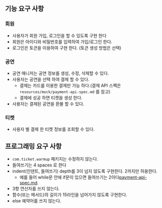 ## 기능 요구 사항
### 회원
- 사용자가 회원 가입, 로그인을 할 수 있도록 구현 한다
- 회원은 아이디와 비밀번호를 입력하여 가입/로그인 한다.
- 로그인은 토큰을 이용하여 구현 한다. (토큰 생성 방법은 선택)

### 공연
- 공연 매니저는 공연 정보를 생성, 수정, 삭제할 수 있다.
- 사용자는 공연을 선택 하여 결제 할 수 있다.
  - 결제는 카드를 이용한 결제만 가능 하다.(결제 API 스펙은 `resources/mock/payment-api-spec.md` 를 참고)
  - 결제에 성공 하면 티켓을 생성 한다.
- 사용자는 결제된 공연을 환불 할 수 있다.

### 티켓
- 사용자 별 결제 한 티켓 정보를 조회할 수 있다.

## 프로그래밍 요구 사항
- `com.ticket.warmup` 패키지는 수정하지 않는다.
- 들여쓰기는 4 spaces 로 한다
- indent(인덴트, 들여쓰기) depth를 3이 넘지 않도록 구현한다. 2까지만 허용한다.
  - 예를 들어 while문 안에 if문이 있으면 들여쓰기는 2이다[payment-api-spec.md](..%2F..%2F..%2F..%2FDownloads%2Fpayment-api-spec.md).
- 3항 연산자를 쓰지 않는다.
- 함수(또는 메서드)의 길이가 15라인을 넘어가지 않도록 구현한다.
- else 예약어를 쓰지 않는다.
